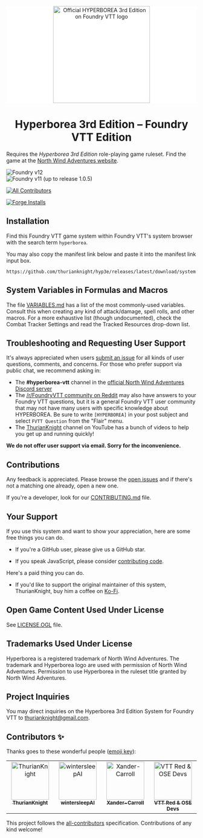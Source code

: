 <p align="center" style="background-color: #ffffff">
  <a href="https://foundryvtt.com/packages/hyp3e/">
    <img alt="Official HYPERBOREA 3rd Edition on Foundry VTT logo" src="https://github.com/thurianknight/hyp3e/blob/main/assets/hyp3e-metal.png" width="256" />
  </a>
</p>
<h1 align="center">
  Hyperborea 3rd Edition – Foundry VTT Edition
</h1>

<!-- BEGIN TEXT REQUIRED BY LICENSE -->
Requires the _Hyperborea 3rd Edition_ role-playing game ruleset.<!-- END TEXT REQUIRED BY LICENSE --> Find the game at the [North Wind Adventures website](https://www.hyperborea.tv/).

<!-- FOUNDRY-COMPATIBILITY-BADGE:START - Do not remove or modify this section -->
![Foundry v12](https://img.shields.io/badge/foundry-v12-green)  
![Foundry v11](https://img.shields.io/badge/foundry-v11-green) (up to release 1.0.5)
<!-- FOUNDRY-COMPATIBILITY-BADGE:END -->

<!-- ALL-CONTRIBUTORS-BADGE:START - Do not remove or modify this section -->
[![All Contributors](https://img.shields.io/badge/all_contributors-4-orange.svg)](#contributors-)
<!-- ALL-CONTRIBUTORS-BADGE:END -->

[![Forge Installs](https://img.shields.io/badge/dynamic/json?label=Forge%20Installs&query=package.installs&suffix=%25&url=https%3A%2F%2Fforge-vtt.com%2Fapi%2Fbazaar%2Fpackage%2Fhyp3e&colorB=4aa94a)](https://forge-vtt.com/bazaar#package=hyp3e)
<!-- [![Foundry Hub Endorsements](https://img.shields.io/endpoint?logoColor=white&url=https%3A%2F%2Fwww.foundryvtt-hub.com%2Fwp-json%2Fhubapi%2Fv1%2Fpackage%2Fhyp3e%2Fshield%2Fendorsements)](https://www.foundryvtt-hub.com/package/hyp3e/) -->
<!-- [![Foundry Hub Comments](https://img.shields.io/endpoint?logoColor=white&url=https%3A%2F%2Fwww.foundryvtt-hub.com%2Fwp-json%2Fhubapi%2Fv1%2Fpackage%2Fhyp3e%2Fshield%2Fcomments)](https://www.foundryvtt-hub.com/package/hyp3e/) -->
<!-- [![Crowdin](https://badges.crowdin.net/hyp3e/localized.svg)](https://crowdin.com/project/hyp3e) -->

## Installation

Find this Foundry VTT game system within Foundry VTT's system browser with the search term `hyperborea`.

You may also copy the manifest link below and paste it into the manifest link input box.

```console
https://github.com/thurianknight/hyp3e/releases/latest/download/system.json
```

<!-- ### Open Game Content Compendium

The Hyperborea 3rd Edition Content Compendium is a Foundry VTT premium module separate from the system. Find it within Foundry VTT's _module_ browser with the search term `hyperborea`.

-->

## System Variables in Formulas and Macros
The file [VARIABLES.md](/VARIABLES.md) has a list of the most commonly-used variables. Consult this when creating any kind of attack/damage, spell rolls, and other macros. For a more exhaustive list (though undocumented), check the Combat Tracker Settings and read the Tracked Resources drop-down list.

## Troubleshooting and Requesting User Support

It's always appreciated when users [submit an issue](https://github.com/thurianknight/hyp3e/issues/new) for all kinds of user questions, comments, and concerns. For those who prefer support via public chat, we recommend asking in:

- The **#hyperborea-vtt** channel in the [official North Wind Adventures Discord server](https://discord.com/channels/688093166208811100/1274767991371857970)
- The [/r/FoundryVTT community on Reddit](https://reddit.com/r/FoundryVTT) may also have answers to your Foundry VTT questions, but it is a general Foundry VTT user community that may not have many users with specific knowledge about HYPERBOREA. Be sure to write `[HYPERBOREA]` in your post subject and select `FVTT Question` from the "Flair" menu.
- The [ThurianKnight](https://www.youtube.com/@thurianknight) channel on YouTube has a bunch of videos to help you get up and running quickly!

**We do not offer user support via email. Sorry for the inconvenience.**

## Contributions

Any feedback is appreciated. Please browse the [open issues](https://github.com/thurianknight/hyp3e/issues/) and if there's not a matching one already, open a new one.

If you're a developer, look for our [CONTRIBUTING.md](/CONTRIBUTING.md) file.

<!-- If you speak a non-English language, [Join the hyperborea project on Crowdin](https://crowdin.com/project/hyp3e). -->

## Your Support

If you use this system and want to show your appreciation, here are some free things you can do.

- If you're a GitHub user, please give us a GitHub star.
<!-- - If you're a Foundry Hub user, please [endorse us or write a comment](https://www.foundryvtt-hub.com/package/hyp3e/) (happy feedback and constructive feedback appreciated). -->
<!-- - If you speak a non-English language fluently, please contribute some of your time on an open source translation. [Join the hyperborea project on Crowdin](https://crowdin.com/project/hyp3e). -->
- If you speak JavaScript, please consider [contributing code](/CONTRIBUTING.md).

Here's a paid thing you can do.

- If you'd like to support the original maintainer of this system, ThurianKnight, buy him a coffee on [Ko-Fi](https://ko-fi.com/thurianknight).

## Open Game Content Used Under License

See [LICENSE.OGL](/LICENSE.OGL) file.

## Trademarks Used Under License

<!-- BEGIN TEXT REQUIRED BY LICENSE -->
Hyperborea is a registered trademark of North Wind Adventures. The trademark and Hyperborea logo are used with permission of North Wind Adventures. <!-- ADDITIONAL TEXT REQUESTED BY North Wind Adventures --> Permission to use Hyperborea in the ruleset title granted by North Wind Adventures. <!-- END ADDITIONAL TEXT -->
<!-- END TEXT REQUIRED BY LICENSE -->

## Project Inquiries

You may direct inquiries on the Hyperborea 3rd Edition System for Foundry VTT to [thurianknight@gmail.com](mailto:thurianknight@gmail.com).

## Contributors ✨

Thanks goes to these wonderful people ([emoji key](https://allcontributors.org/docs/en/emoji-key)):

<!-- ALL-CONTRIBUTORS-LIST:START - Do not remove or modify this section -->
<!-- prettier-ignore-start -->
<!-- markdownlint-disable -->

<table>
  <tbody>
    <tr>
      <td align="center" valign="top" width="14.28%"><a href="https://github.com/thurianknight"><img src="https://avatars.githubusercontent.com/u/50419557?v=4" width="100px;" alt="ThurianKnight"/><br /><sub><b>ThurianKnight</b></sub></a></td>
      <td align="center" valign="top" width="14.28%"><a href="https://github.com/wintersleepai"><img src="https://avatars.githubusercontent.com/u/88955427?v=4" width="100px;" alt="wintersleepAI"/><br /><sub><b>wintersleepAI</b></sub></a></td>
      <td align="center" valign="top" width="14.28%"><a href="https://github.com/xander-carroll"><img src="https://avatars.githubusercontent.com/u/93937517?v=4" width="100px;" alt="Xander-Carroll"/><br /><sub><b>Xander-Carroll</b></sub></a></td>
      <td align="center" valign="top" width="14.28%"><a href="https://github.com/vttred/ose"><img src="https://avatars.githubusercontent.com/u/74152737?s=200&v=4" width="100px;" alt="VTT Red & OSE Devs"/><br /><sub><b>VTT Red & OSE Devs</b></sub></a></td>
    </tr>
  </tbody>
</table>

<!-- markdownlint-restore -->
<!-- prettier-ignore-end -->

<!-- ALL-CONTRIBUTORS-LIST:END -->

This project follows the [all-contributors](https://github.com/all-contributors/all-contributors) specification. Contributions of any kind welcome!
